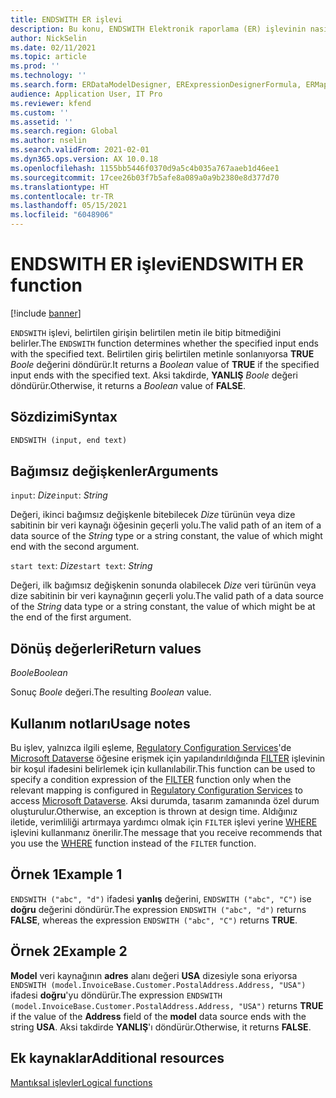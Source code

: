 ```yaml
---
title: ENDSWITH ER işlevi
description: Bu konu, ENDSWITH Elektronik raporlama (ER) işlevinin nasıl kullanıldığı hakkında bilgi sağlar.
author: NickSelin
ms.date: 02/11/2021
ms.topic: article
ms.prod: ''
ms.technology: ''
ms.search.form: ERDataModelDesigner, ERExpressionDesignerFormula, ERMappedFormatDesigner, ERModelMappingDesigner
audience: Application User, IT Pro
ms.reviewer: kfend
ms.custom: ''
ms.assetid: ''
ms.search.region: Global
ms.author: nselin
ms.search.validFrom: 2021-02-01
ms.dyn365.ops.version: AX 10.0.18
ms.openlocfilehash: 1155bb5446f0370d9a5c4b035a767aaeb1d46ee1
ms.sourcegitcommit: 17cee26b03f7b5afe8a089a0a9b2380e8d377d70
ms.translationtype: HT
ms.contentlocale: tr-TR
ms.lasthandoff: 05/15/2021
ms.locfileid: "6048906"
---
```

# <a name="endswith-er-function"></a><span data-ttu-id="c2c37-103">ENDSWITH ER işlevi</span><span class="sxs-lookup"><span data-stu-id="c2c37-103">ENDSWITH ER function</span></span>

[!include [banner](../includes/banner.md)]

<span data-ttu-id="c2c37-104">`ENDSWITH` işlevi, belirtilen girişin belirtilen metin ile bitip bitmediğini belirler.</span><span class="sxs-lookup"><span data-stu-id="c2c37-104">The `ENDSWITH` function determines whether the specified input ends with the specified text.</span></span> <span data-ttu-id="c2c37-105">Belirtilen giriş belirtilen metinle sonlanıyorsa **TRUE** *Boole* değerini döndürür.</span><span class="sxs-lookup"><span data-stu-id="c2c37-105">It returns a *Boolean* value of **TRUE** if the specified input ends with the specified text.</span></span> <span data-ttu-id="c2c37-106">Aksi takdirde, **YANLIŞ** *Boole* değeri döndürür.</span><span class="sxs-lookup"><span data-stu-id="c2c37-106">Otherwise, it returns a *Boolean* value of **FALSE**.</span></span>

## <a name="syntax"></a><span data-ttu-id="c2c37-107">Sözdizimi</span><span class="sxs-lookup"><span data-stu-id="c2c37-107">Syntax</span></span>

```vb
ENDSWITH (input, end text)
```

## <a name="arguments"></a><span data-ttu-id="c2c37-108">Bağımsız değişkenler</span><span class="sxs-lookup"><span data-stu-id="c2c37-108">Arguments</span></span>

<span data-ttu-id="c2c37-109">`input`: *Dize*</span><span class="sxs-lookup"><span data-stu-id="c2c37-109">`input`: *String*</span></span>

<span data-ttu-id="c2c37-110">Değeri, ikinci bağımsız değişkenle bitebilecek *Dize* türünün veya dize sabitinin bir veri kaynağı öğesinin geçerli yolu.</span><span class="sxs-lookup"><span data-stu-id="c2c37-110">The valid path of an item of a data source of the *String* type or a string constant, the value of which might end with the second argument.</span></span>

<span data-ttu-id="c2c37-111">`start text`: *Dize*</span><span class="sxs-lookup"><span data-stu-id="c2c37-111">`start text`: *String*</span></span>

<span data-ttu-id="c2c37-112">Değeri, ilk bağımsız değişkenin sonunda olabilecek *Dize* veri türünün veya dize sabitinin bir veri kaynağının geçerli yolu.</span><span class="sxs-lookup"><span data-stu-id="c2c37-112">The valid path of a data source of the *String* data type or a string constant, the value of which might be at the end of the first argument.</span></span>

## <a name="return-values"></a><span data-ttu-id="c2c37-113">Dönüş değerleri</span><span class="sxs-lookup"><span data-stu-id="c2c37-113">Return values</span></span>

<span data-ttu-id="c2c37-114">*Boole*</span><span class="sxs-lookup"><span data-stu-id="c2c37-114">*Boolean*</span></span>

<span data-ttu-id="c2c37-115">Sonuç *Boole* değeri.</span><span class="sxs-lookup"><span data-stu-id="c2c37-115">The resulting *Boolean* value.</span></span>

## <a name="usage-notes"></a><span data-ttu-id="c2c37-116">Kullanım notları</span><span class="sxs-lookup"><span data-stu-id="c2c37-116">Usage notes</span></span>

<span data-ttu-id="c2c37-117">Bu işlev, yalnızca ilgili eşleme, [Regulatory Configuration Services](../../../finance/localizations/rcs-globalization-feature.md)'de [Microsoft Dataverse](/power-platform/admin/data-integrator) öğesine erişmek için yapılandırıldığında [FILTER](er-functions-list-filter.md) işlevinin bir koşul ifadesini belirlemek için kullanılabilir.</span><span class="sxs-lookup"><span data-stu-id="c2c37-117">This function can be used to specify a condition expression of the [FILTER](er-functions-list-filter.md) function only when the relevant mapping is configured in [Regulatory Configuration Services](../../../finance/localizations/rcs-globalization-feature.md) to access [Microsoft Dataverse](/power-platform/admin/data-integrator).</span></span> <span data-ttu-id="c2c37-118">Aksi durumda, tasarım zamanında özel durum oluşturulur.</span><span class="sxs-lookup"><span data-stu-id="c2c37-118">Otherwise, an exception is thrown at design time.</span></span> <span data-ttu-id="c2c37-119">Aldığınız iletide, verimliliği artırmaya yardımcı olmak için `FILTER` işlevi yerine [WHERE](er-functions-list-where.md) işlevini kullanmanız önerilir.</span><span class="sxs-lookup"><span data-stu-id="c2c37-119">The message that you receive recommends that you use the [WHERE](er-functions-list-where.md) function instead of the `FILTER` function.</span></span>

## <a name="example-1"></a><span data-ttu-id="c2c37-120">Örnek 1</span><span class="sxs-lookup"><span data-stu-id="c2c37-120">Example 1</span></span>

<span data-ttu-id="c2c37-121">`ENDSWITH ("abc", "d")` ifadesi **yanlış** değerini, `ENDSWITH ("abc", "C")` ise **doğru** değerini döndürür.</span><span class="sxs-lookup"><span data-stu-id="c2c37-121">The expression `ENDSWITH ("abc", "d")` returns **FALSE**, whereas the expression `ENDSWITH ("abc", "C")` returns **TRUE**.</span></span>

## <a name="example-2"></a><span data-ttu-id="c2c37-122">Örnek 2</span><span class="sxs-lookup"><span data-stu-id="c2c37-122">Example 2</span></span>

<span data-ttu-id="c2c37-123">**Model** veri kaynağının **adres** alanı değeri **USA** dizesiyle sona eriyorsa `ENDSWITH (model.InvoiceBase.Customer.PostalAddress.Address, "USA")` ifadesi **doğru**'yu döndürür.</span><span class="sxs-lookup"><span data-stu-id="c2c37-123">The expression `ENDSWITH (model.InvoiceBase.Customer.PostalAddress.Address, "USA")` returns **TRUE** if the value of the **Address** field of the **model** data source ends with the string **USA**.</span></span> <span data-ttu-id="c2c37-124">Aksi takdirde **YANLIŞ**'ı döndürür.</span><span class="sxs-lookup"><span data-stu-id="c2c37-124">Otherwise, it returns **FALSE**.</span></span>

## <a name="additional-resources"></a><span data-ttu-id="c2c37-125">Ek kaynaklar</span><span class="sxs-lookup"><span data-stu-id="c2c37-125">Additional resources</span></span>

[<span data-ttu-id="c2c37-126">Mantıksal işlevler</span><span class="sxs-lookup"><span data-stu-id="c2c37-126">Logical functions</span></span>](er-functions-category-logical.md)
